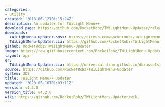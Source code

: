 ```yaml
---
categories:
- utility
created: '2018-06-12T00:15:24Z'
description: An updater for TWiLight Menu++
download_page: https://github.com/RocketRobz/TWiLightMenu-Updater/releases/tag/v4.2.0
downloads:
  TWiLightMenu-Updater.3dsx: https://github.com/RocketRobz/TWiLightMenu-Updater/releases/download/v4.2.0/TWiLightMenu-Updater.3dsx
  TWiLightMenu-Updater.cia: https://github.com/RocketRobz/TWiLightMenu-Updater/releases/download/v4.2.0/TWiLightMenu-Updater.cia
github: RocketRobz/TWiLightMenu-Updater
image: https://raw.githubusercontent.com/RocketRobz/TWiLightMenu-Updater/master/app/banner.png
layout: app
qr:
  TWiLightMenu-Updater.cia: https://universal-team.github.io/db/assets/images/qr/twilightmenu-updater.cia.png
source: https://github.com/RocketRobz/TWiLightMenu-Updater
system: 3DS
title: TWiLight Menu++ Updater
updated: '2020-05-16T09:03:11Z'
version: v4.2.0
version_title: v4.2.0
wiki: https://github.com/RocketRobz/TWiLightMenu-Updater/wiki
---
```

